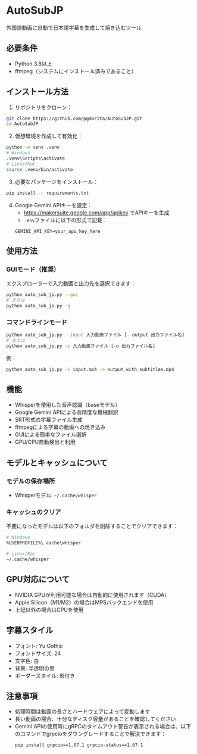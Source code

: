# AutoSubJP

外国語動画に自動で日本語字幕を生成して焼き込むツール

## 必要条件

- Python 3.8以上
- ffmpeg（システムにインストール済みであること）

## インストール方法

1. リポジトリをクローン：
```bash
git clone https://github.com/pgmorita/AutoSubJP.git
cd AutoSubJP
```

2. 仮想環境を作成して有効化：
```bash
python -m venv .venv
# Windows
.venv\Scripts\activate
# Linux/Mac
source .venv/bin/activate
```

3. 必要なパッケージをインストール：
```bash
pip install -r requirements.txt
```

4. Google Gemini APIキーを設定：
   - https://makersuite.google.com/app/apikey でAPIキーを生成
   - `.env`ファイルに以下の形式で記載：
   ```
   GEMINI_API_KEY=your_api_key_here
   ```

## 使用方法

### GUIモード（推奨）

エクスプローラーで入力動画と出力先を選択できます：
```bash
python auto_sub_jp.py --gui
# または
python auto_sub_jp.py -g
```

### コマンドラインモード

```bash
python auto_sub_jp.py --input 入力動画ファイル [--output 出力ファイル名]
# または
python auto_sub_jp.py -i 入力動画ファイル [-o 出力ファイル名]
```

例：
```bash
python auto_sub_jp.py -i input.mp4 -o output_with_subtitles.mp4
```

## 機能

- Whisperを使用した音声認識（baseモデル）
- Google Gemini APIによる高精度な機械翻訳
- SRT形式の字幕ファイル生成
- ffmpegによる字幕の動画への焼き込み
- GUIによる簡単なファイル選択
- GPU/CPU自動検出と利用

## モデルとキャッシュについて

### モデルの保存場所
- Whisperモデル: `~/.cache/whisper`

### キャッシュのクリア
不要になったモデルは以下のフォルダを削除することでクリアできます：
```bash
# Windows
%USERPROFILE%\.cache\whisper

# Linux/Mac
~/.cache/whisper
```

## GPU対応について

- NVIDIA GPUが利用可能な場合は自動的に使用されます（CUDA）
- Apple Silicon（M1/M2）の場合はMPSバックエンドを使用
- 上記以外の場合はCPUを使用

## 字幕スタイル

- フォント: Yu Gothic
- フォントサイズ: 24
- 文字色: 白
- 背景: 半透明の黒
- ボーダースタイル: 影付き

## 注意事項

- 処理時間は動画の長さとハードウェアによって変動します
- 長い動画の場合、十分なディスク容量があることを確認してください
- Gemini APIの使用時にgRPCのタイムアウト警告が表示される場合は、以下のコマンドでgrpcioをダウングレードすることで解決できます：
  ```bash
  pip install grpcio==1.67.1 grpcio-status==1.67.1
  ```
